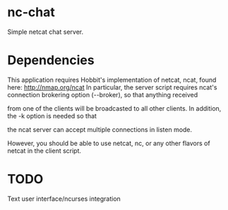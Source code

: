 nc-chat
=======

Simple netcat chat server. 


Dependencies
=======
This application requires Hobbit's implementation of netcat, ncat, found here: 
http://nmap.org/ncat 
In particular, the server script requires ncat's connection brokering option (--broker), so that anything received 

from one of the clients will be broadcasted to all other clients. In addition, the -k option is needed so that

the ncat server can accept multiple connections in listen mode. 


However, you should be able to use netcat, nc, or any other flavors of netcat in the client script. 

TODO
=======
Text user interface/ncurses integration
